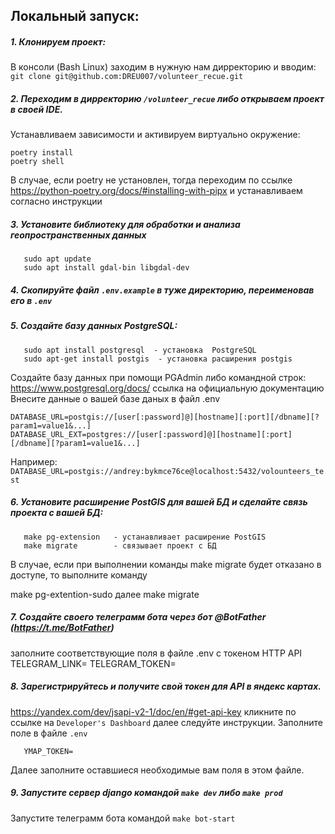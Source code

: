 ## Локальный запуск:
##### 1. Клонируем проект:
   В консоли (Bash Linux) заходим в нужную нам дирректорию и вводим:
   ```git clone git@github.com:DREU007/volunteer_recue.git```

##### 2. Переходим в дирректорию `/volunteer_recue` либо открываем проект в своей IDE.
   Устанавливаем зависимости и активируем виртуально окружение:
   ```
   poetry install
   poetry shell 
   ```
   
   В случае, если poetry не установлен, тогда переходим по ссылке 
   https://python-poetry.org/docs/#installing-with-pipx
   и устанавливаем согласно инструкции
   
##### 3. Установите библиотеку для обработки и анализа геопространственных данных 
```
   sudo apt update
   sudo apt install gdal-bin libgdal-dev
```
##### 4. Скопируйте файл `.env.example` в туже директорию, переименовав его в `.env`

##### 5. Создайте базу данных PostgreSQL:
```
   sudo apt install postgresql  - установка  PostgreSQL
   sudo apt-get install postgis  - установка расширения postgis
```   
   Создайте базу данных при помощи PGAdmin либо командной строк:
   https://www.postgresql.org/docs/   ссылка на официальную документацию
   Внесите данные о вашей базе даных в файл .env
   ```
   DATABASE_URL=postgis://[user[:password]@][hostname][:port][/dbname][?param1=value1&...]
   DATABASE_URL_EXT=postgres://[user[:password]@][hostname][:port][/dbname][?param1=value1&...]
   ```
   Например: `DATABASE_URL=postgis://andrey:bykmce76ce@localhost:5432/volounteers_test`
   
##### 6. Установите расширение PostGIS для вашей БД и сделайте связь проекта с вашей БД:
```
   make pg-extension   - устанавливает расширение PostGIS
   make migrate        - связывает проект с БД
   ```
   В случае, если при выполнении команды make migrate будет отказано в доступе, то выполните команду 

   make pg-extention-sudo     далее
   make migrate
   
##### 7. Создайте своего телеграмм бота через бот @BotFather (https://t.me/BotFather)
   заполните соответствующие поля в файле .env с токеном HTTP API 
   TELEGRAM_LINK=
   TELEGRAM_TOKEN=  
   
##### 8. Зарегистрируйтесь и получите свой токен для API в яндекс картах.
   https://yandex.com/dev/jsapi-v2-1/doc/en/#get-api-key кликните по ссылке на  `Developer's Dashboard`
   далее следуйте инструкции.
   Заполните поле в файле  `.env`
```
   YMAP_TOKEN=
```
   Далее заполните оставшиеся необходимые вам поля в этом файле.
   
##### 9. Запустите сервер django командой `make dev` либо `make prod`
   Запустите телеграмм бота командой `make bot-start`